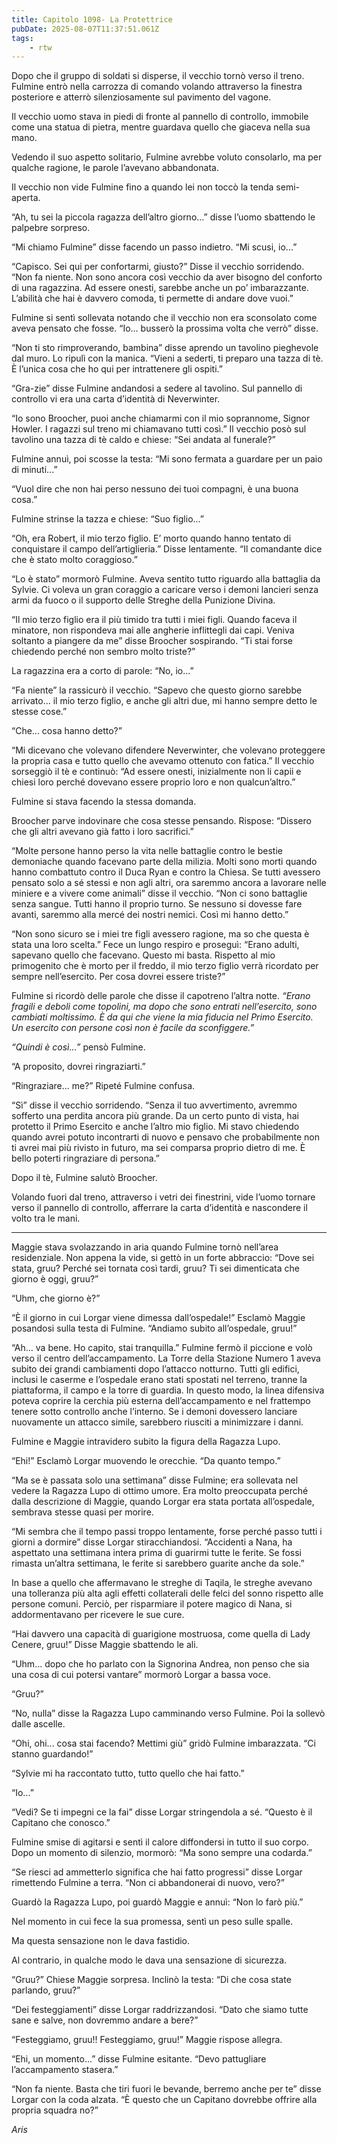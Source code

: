 ```yaml
---
title: Capitolo 1098- La Protettrice
pubDate: 2025-08-07T11:37:51.061Z
tags:
    - rtw
---
```





















Dopo che il gruppo di soldati si disperse, il vecchio tornò verso il treno. Fulmine entrò nella carrozza di comando volando attraverso la finestra posteriore e atterrò silenziosamente sul pavimento del vagone.






Il vecchio uomo stava in piedi di fronte al pannello di controllo, immobile come una statua di pietra, mentre guardava quello che giaceva nella sua mano.






Vedendo il suo aspetto solitario, Fulmine avrebbe voluto consolarlo, ma per qualche ragione, le parole l’avevano abbandonata.






Il vecchio non vide Fulmine fino a quando lei non toccò la tenda semi-aperta.






“Ah, tu sei la piccola ragazza dell’altro giorno...” disse l’uomo sbattendo le palpebre sorpreso.






“Mi chiamo Fulmine” disse facendo un passo indietro. “Mi scusi, io...”






“Capisco. Sei qui per confortarmi, giusto?” Disse il vecchio sorridendo. “Non fa niente. Non sono ancora così vecchio da aver bisogno del conforto di una ragazzina. Ad essere onesti, sarebbe anche un po’ imbarazzante. L’abilità che hai è davvero comoda, ti permette di andare dove vuoi.”






Fulmine si sentì sollevata notando che il vecchio non era sconsolato come aveva pensato che fosse. “Io... busserò la prossima volta che verrò” disse.






“Non ti sto rimproverando, bambina” disse aprendo un tavolino pieghevole dal muro. Lo ripulì con la manica. “Vieni a sederti, ti preparo una tazza di tè. È l’unica cosa che ho qui per intrattenere gli ospiti.”






“Gra-zie” disse Fulmine andandosi a sedere al tavolino. Sul pannello di controllo vi era una carta d’identità di Neverwinter.






“Io sono Broocher, puoi anche chiamarmi con il mio soprannome, Signor Howler. I ragazzi sul treno mi chiamavano tutti così.” Il vecchio posò sul tavolino una tazza di tè caldo e chiese: “Sei andata al funerale?”






Fulmine annuì, poi scosse la testa: “Mi sono fermata a guardare per un paio di minuti...”






“Vuol dire che non hai perso nessuno dei tuoi compagni, è una buona cosa.”






Fulmine strinse la tazza e chiese: “Suo figlio...”






“Oh, era Robert, il mio terzo figlio. E’ morto quando hanno tentato di conquistare il campo dell’artiglieria.” Disse lentamente. “Il comandante dice che è stato molto coraggioso.”






“Lo è stato” mormorò Fulmine. Aveva sentito tutto riguardo alla battaglia da Sylvie. Ci voleva un gran coraggio a caricare verso i demoni lancieri senza armi da fuoco o il supporto delle Streghe della Punizione Divina.






“Il mio terzo figlio era il più timido tra tutti i miei figli. Quando faceva il minatore, non rispondeva mai alle angherie inflittegli dai capi. Veniva soltanto a piangere da me” disse Broocher sospirando. “Ti stai forse chiedendo perché non sembro molto triste?”






La ragazzina era a corto di parole: “No, io...”






“Fa niente” la rassicurò il vecchio. “Sapevo che questo giorno sarebbe arrivato... il mio terzo figlio, e anche gli altri due, mi hanno sempre detto le stesse cose.”






“Che... cosa hanno detto?”






“Mi dicevano che volevano difendere Neverwinter, che volevano proteggere la propria casa e tutto quello che avevamo ottenuto con fatica.” Il vecchio sorseggiò il tè e continuò: “Ad essere onesti, inizialmente non li capii e chiesi loro perché dovevano essere proprio loro e non qualcun’altro.”






Fulmine si stava facendo la stessa domanda.






Broocher parve indovinare che cosa stesse pensando. Rispose: “Dissero che gli altri avevano già fatto i loro sacrifici.”






“Molte persone hanno perso la vita nelle battaglie contro le bestie demoniache quando facevano parte della milizia. Molti sono morti quando hanno combattuto contro il Duca Ryan e contro la Chiesa. Se tutti avessero pensato solo a sé stessi e non agli altri, ora saremmo ancora a lavorare nelle miniere e a vivere come animali” disse il vecchio. “Non ci sono battaglie senza sangue. Tutti hanno il proprio turno. Se nessuno si dovesse fare avanti, saremmo alla mercé dei nostri nemici. Così mi hanno detto.”






“Non sono sicuro se i miei tre figli avessero ragione, ma so che questa è stata una loro scelta.” Fece un lungo respiro e proseguì: “Erano adulti, sapevano quello che facevano. Questo mi basta. Rispetto al mio primogenito che è morto per il freddo, il mio terzo figlio verrà ricordato per sempre nell’esercito. Per cosa dovrei essere triste?”






Fulmine si ricordò delle parole che disse il capotreno l’altra notte. <em>“Erano fragili e deboli come topolini, ma dopo che sono entrati nell’esercito, sono cambiati moltissimo. È da qui che viene la mia fiducia nel Primo Esercito. Un esercito con persone così non è facile da sconfiggere.”</em>






<em>“Quindi è così...”</em> pensò Fulmine.






“A proposito, dovrei ringraziarti.”






“Ringraziare... me?” Ripeté Fulmine confusa.






“Sì” disse il vecchio sorridendo. “Senza il tuo avvertimento, avremmo sofferto una perdita ancora più grande. Da un certo punto di vista, hai protetto il Primo Esercito e anche l’altro mio figlio. Mi stavo chiedendo quando avrei potuto incontrarti di nuovo e pensavo che probabilmente non ti avrei mai più rivisto in futuro, ma sei comparsa proprio dietro di me. È bello poterti ringraziare di persona.”






Dopo il tè, Fulmine salutò Broocher.






Volando fuori dal treno, attraverso i vetri dei finestrini, vide l’uomo tornare verso il pannello di controllo, afferrare la carta d’identità e nascondere il volto tra le mani.






***






Maggie stava svolazzando in aria quando Fulmine tornò nell’area residenziale. Non appena la vide, si gettò in un forte abbraccio: “Dove sei stata, gruu? Perché sei tornata così tardi, gruu? Ti sei dimenticata che giorno è oggi, gruu?”






“Uhm, che giorno è?”






“È il giorno in cui Lorgar viene dimessa dall’ospedale!” Esclamò Maggie posandosi sulla testa di Fulmine. “Andiamo subito all’ospedale, gruu!”






“Ah... va bene. Ho capito, stai tranquilla.” Fulmine fermò il piccione e volò verso il centro dell’accampamento. La Torre della Stazione Numero 1 aveva subito dei grandi cambiamenti dopo l’attacco notturno. Tutti gli edifici, inclusi le caserme e l’ospedale erano stati spostati nel terreno, tranne la piattaforma, il campo e la torre di guardia. In questo modo, la linea difensiva poteva coprire la cerchia più esterna dell’accampamento e nel frattempo tenere sotto controllo anche l’interno. Se i demoni dovessero lanciare nuovamente un attacco simile, sarebbero riusciti a minimizzare i danni.






Fulmine e Maggie intravidero subito la figura della Ragazza Lupo.






“Ehi!” Esclamò Lorgar muovendo le orecchie. “Da quanto tempo.”






“Ma se è passata solo una settimana” disse Fulmine; era sollevata nel vedere la Ragazza Lupo di ottimo umore. Era molto preoccupata perché dalla descrizione di Maggie, quando Lorgar era stata portata all’ospedale, sembrava stesse quasi per morire.






“Mi sembra che il tempo passi troppo lentamente, forse perché passo tutti i giorni a dormire” disse Lorgar stiracchiandosi. “Accidenti a Nana, ha aspettato una settimana intera prima di guarirmi tutte le ferite. Se fossi rimasta un’altra settimana, le ferite si sarebbero guarite anche da sole.”






In base a quello che affermavano le streghe di Taqila, le streghe avevano una tolleranza più alta agli effetti collaterali delle felci del sonno rispetto alle persone comuni. Perciò, per risparmiare il potere magico di Nana, si addormentavano per ricevere le sue cure.






“Hai davvero una capacità di guarigione mostruosa, come quella di Lady Cenere, gruu!” Disse Maggie sbattendo le ali.






“Uhm... dopo che ho parlato con la Signorina Andrea, non penso che sia una cosa di cui potersi vantare” mormorò Lorgar a bassa voce.






“Gruu?”






“No, nulla” disse la Ragazza Lupo camminando verso Fulmine. Poi la sollevò dalle ascelle.






“Ohi, ohi... cosa stai facendo? Mettimi giù” gridò Fulmine imbarazzata. “Ci stanno guardando!”






“Sylvie mi ha raccontato tutto, tutto quello che hai fatto.”






“Io...”






“Vedi? Se ti impegni ce la fai” disse Lorgar stringendola a sé. “Questo è il Capitano che conosco.”






Fulmine smise di agitarsi e sentì il calore diffondersi in tutto il suo corpo. Dopo un momento di silenzio, mormorò: “Ma sono sempre una codarda.”






“Se riesci ad ammetterlo significa che hai fatto progressi” disse Lorgar rimettendo Fulmine a terra. “Non ci abbandonerai di nuovo, vero?”






Guardò la Ragazza Lupo, poi guardò Maggie e annuì: “Non lo farò più.”






Nel momento in cui fece la sua promessa, sentì un peso sulle spalle.






Ma questa sensazione non le dava fastidio.






Al contrario, in qualche modo le dava una sensazione di sicurezza.






“Gruu?” Chiese Maggie sorpresa. Inclinò la testa: “Di che cosa state parlando, gruu?”






“Dei festeggiamenti” disse Lorgar raddrizzandosi. “Dato che siamo tutte sane e salve, non dovremmo andare a bere?”






“Festeggiamo, gruu!! Festeggiamo, gruu!” Maggie rispose allegra.






“Ehi, un momento...” disse Fulmine esitante. “Devo pattugliare l’accampamento stasera.”






“Non fa niente. Basta che tiri fuori le bevande, berremo anche per te” disse Lorgar con la coda alzata. “È questo che un Capitano dovrebbe offrire alla propria squadra no?”






<em>Aris</em>


                                


                                



